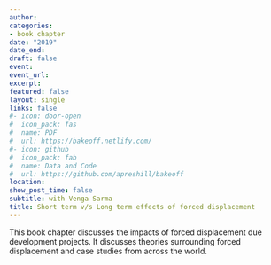 ```yaml
---
author:
categories: 
- book chapter
date: "2019"
date_end: 
draft: false
event: 
event_url: 
excerpt: 
featured: false
layout: single
links: false
#- icon: door-open
#  icon_pack: fas
#  name: PDF
#  url: https://bakeoff.netlify.com/
#- icon: github
#  icon_pack: fab
#  name: Data and Code
#  url: https://github.com/apreshill/bakeoff
location: 
show_post_time: false
subtitle: with Venga Sarma
title: Short term v/s Long term effects of forced displacement
---
```


This book chapter discusses the impacts of forced displacement due development projects. It discusses theories surrounding forced displacement and case studies from across the world.

